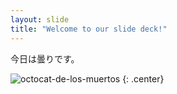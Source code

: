 ```yaml
---
layout: slide
title: "Welcome to our slide deck!"
---
```


今日は曇りです。

![octocat-de-los-muertos](https://octodex.github.com/images/octocat-de-los-muertos.jpg)
{: .center}
